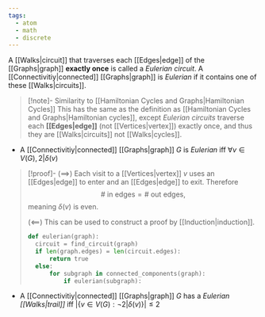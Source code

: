 ```yaml
---
tags:
  - atom
  - math
  - discrete
---
```

A [[Walks|circuit]] that traverses each [[Edges|edge]] of the [[Graphs|graph]] **exactly once** is called a *Eulerian circuit*. A [[Connectivitiy|connected]] [[Graphs|graph]] is *Eulerian* if it contains one of these [[Walks|circuits]].
> [!note]- Similarity to [[Hamiltonian Cycles and Graphs|Hamiltonian Cycles]]
> This has the same as the definition as [[Hamiltonian Cycles and Graphs|Hamiltonian cycles]], except *Eulerian circuits* traverse each **[[Edges|edge]]** (not [[Vertices|vertex]]) exactly once, and thus they are [[Walks|circuits]] not [[Walks|cycles]].
- A [[Connectivitiy|connected]] [[Graphs|graph]] $G$ is *Eulerian* iff $\forall v \in V(G),2|\delta(v)$
> [!proof]- 
> $\left( \implies \right)$
> Each visit to a [[Vertices|vertex]] $v$ uses an [[Edges|edge]] to enter and an [[Edges|edge]] to exit. Therefore
> $$\#\text{ in edges} = \#\text{ out edges},$$
> meaning $\delta(v)$ is even.
> 
> $\left( \impliedby \right)$
> This can be used to construct a proof by [[Induction|induction]].
> ```python
> def eulerian(graph):
> 	circuit = find_circuit(graph)
> 	if len(graph.edges) = len(circuit.edges):
> 		return true
> 	else:
> 		for subgraph in connected_components(graph):
> 			if eulerian(subgraph):
> ```
- A [[Connectivitiy|connected]] [[Graphs|graph]] $G$ has a *Eulerian [[Walks|trail]]* iff $\left| \left\{ v \in V(G) : \neg 2|\delta(v) \right\} \right| \le 2$
